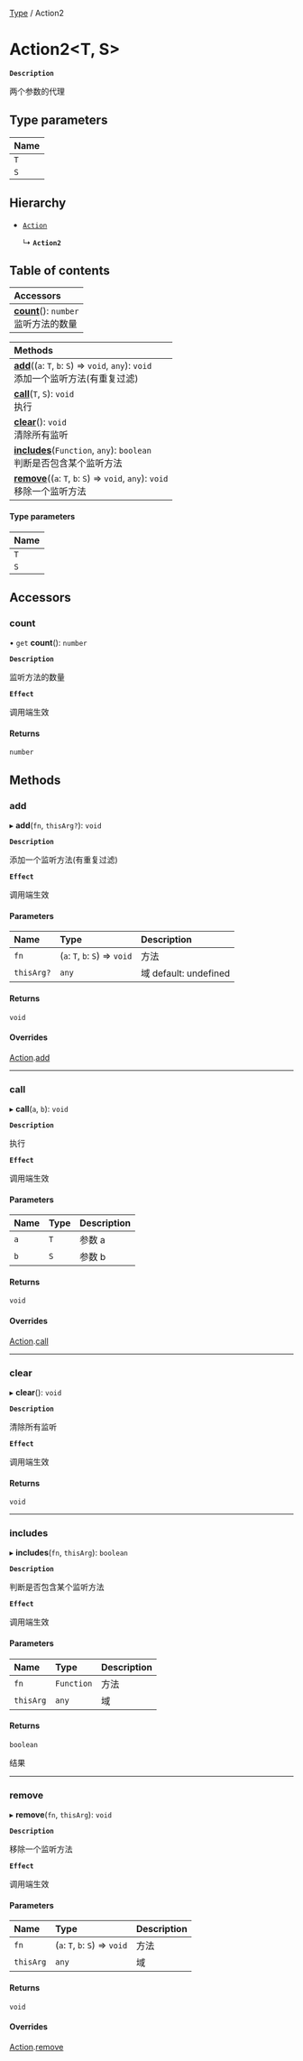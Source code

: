 [Type](../modules/Type.Type.md) / Action2

# Action2<T, S\> <Badge type="tip" text="Class" />

**`Description`**

两个参数的代理

## Type parameters

| Name |
| :--- |
| `T`  |
| `S`  |

## Hierarchy

- [`Action`](Type.Type.Action.md)

  ↳ **`Action2`**

## Table of contents

| Accessors                                                               |
| :---------------------------------------------------------------------- |
| **[count](Type.Type.Action2.md#count)**(): `number` <br> 监听方法的数量 |

| Methods                                                                                                              |
| :------------------------------------------------------------------------------------------------------------------- |
| **[add](Type.Type.Action2.md#add)**((`a`: `T`, `b`: `S`) => `void`, `any`): `void` <br> 添加一个监听方法(有重复过滤) |
| **[call](Type.Type.Action2.md#call)**(`T`, `S`): `void` <br> 执行                                                    |
| **[clear](Type.Type.Action2.md#clear)**(): `void` <br> 清除所有监听                                                  |
| **[includes](Type.Type.Action2.md#includes)**(`Function`, `any`): `boolean` <br> 判断是否包含某个监听方法            |
| **[remove](Type.Type.Action2.md#remove)**((`a`: `T`, `b`: `S`) => `void`, `any`): `void` <br> 移除一个监听方法       |

#### Type parameters

| Name |
| :--- |
| `T`  |
| `S`  |

## Accessors

### count

• `get` **count**(): `number`

**`Description`**

监听方法的数量

**`Effect`**

调用端生效

#### Returns

`number`

## Methods

### add

▸ **add**(`fn`, `thisArg?`): `void`

**`Description`**

添加一个监听方法(有重复过滤)

**`Effect`**

调用端生效

#### Parameters

| Name       | Type                           | Description           |
| :--------- | :----------------------------- | :-------------------- |
| `fn`       | (`a`: `T`, `b`: `S`) => `void` | 方法                  |
| `thisArg?` | `any`                          | 域 default: undefined |

#### Returns

`void`

#### Overrides

[Action](Type.Type.Action.md).[add](Type.Type.Action.md#add)

---

### call

▸ **call**(`a`, `b`): `void`

**`Description`**

执行

**`Effect`**

调用端生效

#### Parameters

| Name | Type | Description |
| :--- | :--- | :---------- |
| `a`  | `T`  | 参数 a      |
| `b`  | `S`  | 参数 b      |

#### Returns

`void`

#### Overrides

[Action](Type.Type.Action.md).[call](Type.Type.Action.md#call)

---

### clear

▸ **clear**(): `void`

**`Description`**

清除所有监听

**`Effect`**

调用端生效

#### Returns

`void`

---

### includes

▸ **includes**(`fn`, `thisArg`): `boolean`

**`Description`**

判断是否包含某个监听方法

**`Effect`**

调用端生效

#### Parameters

| Name      | Type       | Description |
| :-------- | :--------- | :---------- |
| `fn`      | `Function` | 方法        |
| `thisArg` | `any`      | 域          |

#### Returns

`boolean`

结果

---

### remove

▸ **remove**(`fn`, `thisArg`): `void`

**`Description`**

移除一个监听方法

**`Effect`**

调用端生效

#### Parameters

| Name      | Type                           | Description |
| :-------- | :----------------------------- | :---------- |
| `fn`      | (`a`: `T`, `b`: `S`) => `void` | 方法        |
| `thisArg` | `any`                          | 域          |

#### Returns

`void`

#### Overrides

[Action](Type.Type.Action.md).[remove](Type.Type.Action.md#remove)
